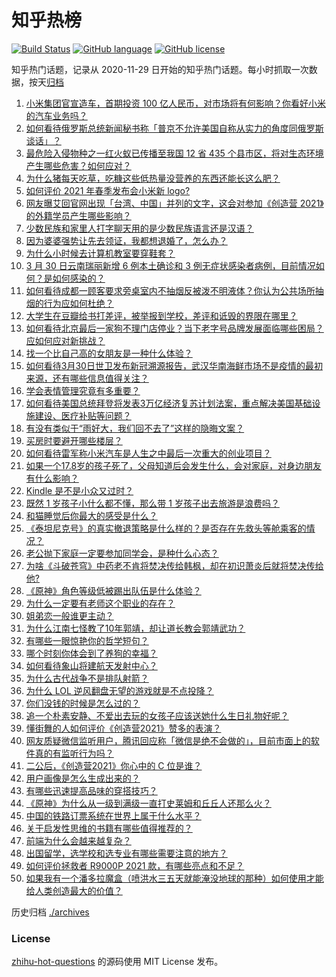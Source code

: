 # 知乎热榜
[![Build Status](https://github.com/ToWeLong/zhihu-hot-questions/workflows/CI/badge.svg)](https://github.com/ToWeLong/zhihu-hot-questions/actions)
[![GitHub language](https://img.shields.io/badge/language-golang-orange.svg)](https://golang.org/)
[![GitHub license](https://img.shields.io/github/license/ToWeLong/zhihu-hot-questions)](https://github.com/ToWeLong/zhihu-hot-questions/blob/main/LICENSE)

知乎热门话题，记录从 2020-11-29 日开始的知乎热门话题。每小时抓取一次数据，按天[归档](./archives)

<!-- BEGIN -->

1. [小米集团官宣造车，首期投资 100 亿人民币，对市场将有何影响？你看好小米的汽车业务吗？](https://www.zhihu.com/question/452056573)
1. [如何看待俄罗斯总统新闻秘书称「普京不允许美国自称从实力的角度同俄罗斯谈话」？](https://www.zhihu.com/question/452047266)
1. [最危险入侵物种之一红火蚁已传播至我国 12 省 435 个县市区，将对生态环境产生哪些危害？如何应对？](https://www.zhihu.com/question/451972493)
1. [为什么猪每天吃草，吃糠这些低热量没营养的东西还能长这么肥？](https://www.zhihu.com/question/450554480)
1. [如何评价 2021 年春季发布会小米新 logo?](https://www.zhihu.com/question/452081395)
1. [网友曝艾回官网出现「台湾、中国」并列的文字，这会对参加《创造营 2021》的外籍学员产生哪些影响？](https://www.zhihu.com/question/452091118)
1. [少数民族和家里人打字聊天用的是少数民族语言还是汉语？](https://www.zhihu.com/question/411593177)
1. [因为婆婆强势让先去领证，我都想退婚了，怎么办？](https://www.zhihu.com/question/411308570)
1. [为什么小时候去计算机教室要穿鞋套？](https://www.zhihu.com/question/441084170)
1. [3 月 30 日云南瑞丽新增 6 例本土确诊和 3 例无症状感染者病例，目前情况如何？是如何感染的？](https://www.zhihu.com/question/452155833)
1. [如何看待成都一顾客要求旁桌室内不抽烟反被泼不明液体？你认为公共场所抽烟的行为应如何杜绝？](https://www.zhihu.com/question/452048135)
1. [大学生在豆瓣给书打差评，被举报到学校，差评和诋毁的界限在哪里？](https://www.zhihu.com/question/451807889)
1. [如何看待北京最后一家狗不理门店停业？当下老字号品牌发展面临哪些困局？应如何应对新挑战？](https://www.zhihu.com/question/451847373)
1. [找一个比自己高的女朋友是一种什么体验？](https://www.zhihu.com/question/26949474)
1. [如何看待3月30日世卫发布新冠溯源报告，武汉华南海鲜市场不是疫情的最初来源，还有哪些信息值得关注？](https://www.zhihu.com/question/452121856)
1. [学会表情管理究竟有多重要？](https://www.zhihu.com/question/289929161)
1. [如何看待美国总统拜登将发表3万亿经济复苏计划法案，重点解决美国基础设施建设、医疗补贴等问题？](https://www.zhihu.com/question/451818810)
1. [有没有类似于“雨好大，我们回不去了”这样的隐晦文案？](https://www.zhihu.com/question/445913131)
1. [买房时要避开哪些楼层？](https://www.zhihu.com/question/447920355)
1. [如何看待雷军称小米汽车是人生之中最后一次重大的创业项目？](https://www.zhihu.com/question/452100501)
1. [如果一个17.8岁的孩子死了，父母知道后会发生什么，会对家庭，对身边朋友有什么影响？](https://www.zhihu.com/question/449971478)
1. [Kindle 是不是小众又过时？](https://www.zhihu.com/question/448654996)
1. [既然 1 岁孩子小什么都不懂，那么带 1 岁孩子出去旅游是浪费吗？](https://www.zhihu.com/question/451183807)
1. [和猫睡觉后你最大的感受是什么？](https://www.zhihu.com/question/450683482)
1. [《泰坦尼克号》的真实撤退策略是什么样的？是否存在先救头等舱乘客的情况？](https://www.zhihu.com/question/451211248)
1. [老公抛下家庭一定要参加同学会，是种什么心态？](https://www.zhihu.com/question/451099129)
1. [为啥《斗破苍穹》中药老不肯将焚决传给韩枫，却在初识萧炎后就将焚决传给他?](https://www.zhihu.com/question/381375455)
1. [《原神》角色等级低被踢出队伍是什么体验？](https://www.zhihu.com/question/451783890)
1. [为什么一定要有老师这个职业的存在？](https://www.zhihu.com/question/451277283)
1. [姐弟恋一般谁更主动？](https://www.zhihu.com/question/400714892)
1. [为什么江南七怪教了10年郭靖，却让道长教会郭靖武功？](https://www.zhihu.com/question/450676248)
1. [有哪些一眼惊艳你的哲学短句？](https://www.zhihu.com/question/420555037)
1. [哪个时刻你体会到了养狗的幸福？](https://www.zhihu.com/question/445634672)
1. [如何看待象山将建航天发射中心？](https://www.zhihu.com/question/451746340)
1. [为什么古代战争不是排队射箭？](https://www.zhihu.com/question/452055432)
1. [为什么 LOL 逆风翻盘无望的游戏就是不点投降？](https://www.zhihu.com/question/447635367)
1. [你们没钱的时候是怎么过的？](https://www.zhihu.com/question/446906931)
1. [追一个朴素安静、不爱出去玩的女孩子应该送她什么生日礼物好呢？](https://www.zhihu.com/question/445957443)
1. [懂街舞的人如何评价《创造营2021》赞多的表演？](https://www.zhihu.com/question/445862138)
1. [网友质疑微信监听用户，腾讯回应称「微信是绝不会做的」，目前市面上的软件真的有监听行为吗？](https://www.zhihu.com/question/451864673)
1. [二公后，《创造营2021》你心中的 C 位是谁？](https://www.zhihu.com/question/451797848)
1. [用户画像是怎么生成出来的？](https://www.zhihu.com/question/31429786)
1. [有哪些迅速提高品味的穿搭技巧？](https://www.zhihu.com/question/314067697)
1. [《原神》为什么从一级到满级一直打史莱姆和丘丘人还那么火？](https://www.zhihu.com/question/447635984)
1. [中国的铁路订票系统在世界上属于什么水平？](https://www.zhihu.com/question/315887668)
1. [关于启发性思维的书籍有哪些值得推荐的？](https://www.zhihu.com/question/446516685)
1. [前端为什么会越来越复杂？](https://www.zhihu.com/question/375448022)
1. [出国留学，选学校和选专业有哪些需要注意的地方？](https://www.zhihu.com/question/446842331)
1. [如何评价拯救者 R9000P 2021 款，有哪些亮点和不足？](https://www.zhihu.com/question/451872714)
1. [如果我有一个潘多拉魔盒（喷洪水三五天就能淹没地球的那种）如何使用才能给人类创造最大的价值？](https://www.zhihu.com/question/445014942)

<!-- END -->

历史归档 [./archives](./archives)


### License
[zhihu-hot-questions](https://github.com/towelong/zhihu-hot-questions) 的源码使用 MIT License 发布。